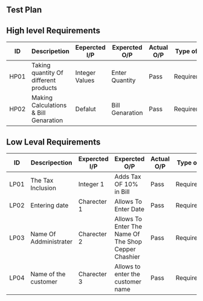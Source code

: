 ## Test Plan
## High level Requirements

| ID   | Descripetion                          |Eepercted I/P   | Expercted O/P   | Actual O/P | Type of Test |
|------|---------------------------------------|----------------|-----------------|------------|--------------|
| HP01 | Taking quantity Of different products | Integer Values | Enter Quantity  | Pass       | Requirements |
| HP02 | Making Calculations & Bill Genaration | Defalut        | Bill Genaration | Pass       | Requirements |

## Low Leval Requirements
| ID   | Descripection          | Expercted I/P | Expercted O/P                                        | Actual O/P | Type of Test |
|------|------------------------|---------------|------------------------------------------------------|------------|--------------|
| LP01 | The Tax Inclusion      | Integer 1     | Adds Tax OF 10% in Bill                              | Pass       | Requirements |
| LP02 | Entering date          | Charecter 1   | Allows To Enter Date                                 | Pass       | Requirements |
| LP03 | Name Of Addministrater | Charecter 2   | Allows To Enter The Name Of The Shop Cepper Chashier | Pass       | Requirements |
| LP04 | Name of the customer   | Charecter 3   | Allows to enter the customer name                    | Pass       | Requirements |

